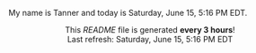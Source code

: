 My name is Tanner and today is Saturday, June 15, 5:16 PM EDT.

<p align="center">This <i>README</i> file is generated <b>every 3 hours</b>!</br>Last refresh: Saturday, June 15, 5:16 PM EDT<br /></p>
